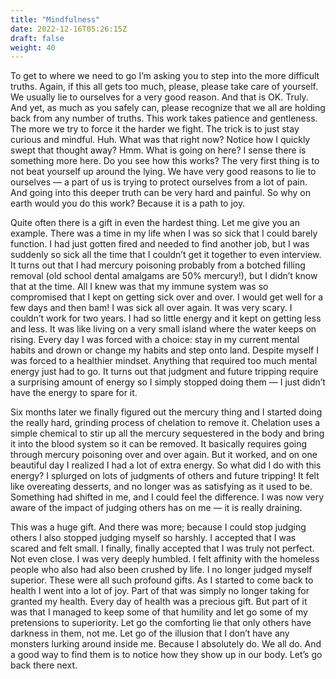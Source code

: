 ```yaml
---
title: "Mindfulness"
date: 2022-12-16T05:26:15Z
draft: false
weight: 40
---
```

To get to where we need to go I’m asking you to step into the more difficult truths. Again, if this all gets too much, please, please take care of yourself. We usually lie to ourselves for a very good reason. And that is OK. Truly. And yet, as much as you safely can, please recognize that we all are holding back from any number of truths. This work takes patience and gentleness. The more we try to force it the harder we fight. The trick is to just stay curious and mindful. Huh. What was that right now? Notice how I quickly swept that thought away? Hmm. What is going on here? I sense there is something more here. Do you see how this works? The very first thing is to not beat yourself up around the lying. We have very good reasons to lie to ourselves —  a part of us is trying to protect ourselves from a lot of pain. And going into this deeper truth can be very hard and painful.  So why on earth would you do this work? Because it is a path to joy.

Quite often there is a gift in even the hardest thing.  Let me give you an example. There was a time in my life when I was so sick that I could barely function. I had just gotten fired and needed to find another job, but I was suddenly so sick all the time that I couldn’t get it together to even interview. It turns out that I had mercury poisoning probably from a botched filling removal (old school dental amalgams are 50% mercury!), but I didn’t know that at the time. All I knew was that my immune system was so compromised that I kept on getting sick over and over. I would get well for a few days and then bam! I was sick all over again. It was very scary. I couldn’t work for two years. I had so little energy and it kept on getting less and less. It was like living on a very small island where the water keeps on rising. Every day I was forced with a choice: stay in my current mental habits and drown or change my habits and step onto land.  Despite myself I was forced to a healthier mindset. Anything that required too much mental energy just had to go. It turns out that judgment and future tripping require a surprising amount of energy so I simply stopped doing them — I just didn’t have the energy to spare for it. 

Six months later we finally figured out the mercury thing and I started doing the really hard, grinding process of chelation to remove it.  Chelation uses a simple chemical to stir up all the mercury sequestered in the body and bring it into the blood system so it can be removed. It basically requires going through mercury poisoning over and over again.  But it worked, and on one beautiful day I realized I had a lot of extra energy.  So what did I do with this energy? I splurged on lots of judgments of others and future tripping! It felt like overeating desserts, and no longer was as satisfying as it used to be. Something had shifted in me, and I could feel the difference. I was now very aware of the impact of judging others has on me — it is really draining.

This was a huge gift. And there was more; because I could stop judging others I also stopped judging myself so harshly. I accepted that I was scared and felt small. I finally, finally accepted that I was truly not perfect. Not even close. I was very deeply humbled. I felt affinity with the homeless people who also had also been crushed by life. I no longer judged myself superior. These were all such profound gifts. As I started to come back to health I went into a lot of joy. Part of that was simply no longer taking for granted my health. Every day of health was a precious gift. But part of it was that I managed to keep some of that humility and let go some of my pretensions to superiority. Let go the comforting lie that only others have darkness in them, not me. Let go of the illusion that I don’t have any monsters lurking around inside me. Because I absolutely do. We all do. And a good way to find them is to notice how they show up in our body. Let’s go back there next.

